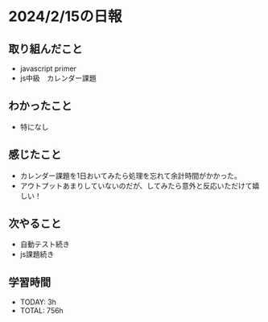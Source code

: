 # 2024/2/15の日報

## 取り組んだこと
- javascript primer
- js中級　カレンダー課題


## わかったこと
- 特になし

## 感じたこと
- カレンダー課題を1日おいてみたら処理を忘れて余計時間がかかった。
- アウトプットあまりしていないのだが、してみたら意外と反応いただけて嬉しい！



## 次やること
- 自動テスト続き
- js課題続き


## 学習時間
- TODAY: 3h
- TOTAL: 756h
